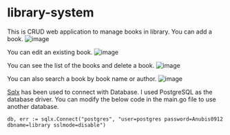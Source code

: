 # library-system

This is CRUD web application to manage books in library.
You can add a book.
![image](https://github.com/user-attachments/assets/83353438-c4e7-45a7-9252-721b4364e4c6)

You can edit an existing book.
![image](https://github.com/user-attachments/assets/29996370-426c-4583-a83f-8259293d124f)

You can see the list of the books and delete a book.
![image](https://github.com/user-attachments/assets/0f7db12d-438a-49a4-887f-2278c9987554)

You can also search a book by book name or author.
![image](https://github.com/user-attachments/assets/00cb4ed2-e8e5-491a-bf64-6fad11cadf3e)

[Sqlx](https://github.com/jmoiron/sqlx) has been used to connect with Database. I used PostgreSQL as the database driver.
You can modify the below code in the main.go file to use another database.
```
db, err := sqlx.Connect("postgres", "user=postgres password=Anubis0912 dbname=library sslmode=disable")
```
